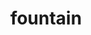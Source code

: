 ---
layout: smileys&emotion
title: fountain
emoji: fountain
permalink: ⛲.html
image: assets/img/3moji/fountain.png
---